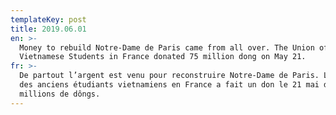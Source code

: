 ```yaml
---
templateKey: post
title: 2019.06.01
en: >-
  Money to rebuild Notre-Dame de Paris came from all over. The Union of Former
  Vietnamese Students in France donated 75 million dong on May 21.
fr: >-
  De partout l’argent est venu pour reconstruire Notre-Dame de Paris. L’Union
  des anciens étudiants vietnamiens en France a fait un don le 21 mai de 75
  millions de dôngs.
---
```


